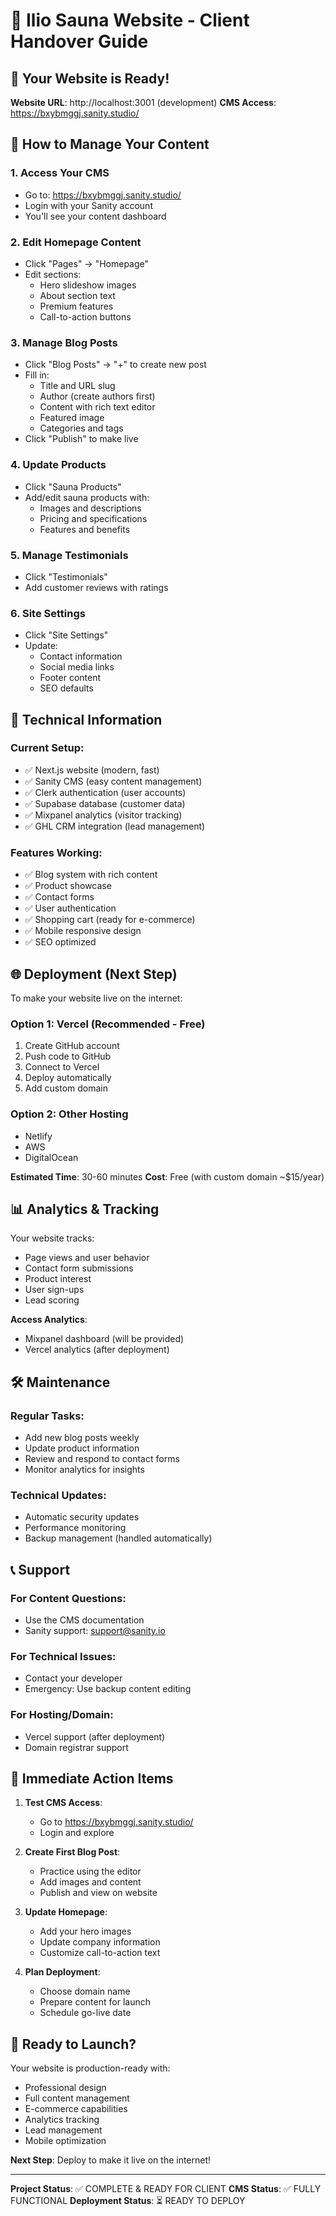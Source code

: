 # 🎉 Ilio Sauna Website - Client Handover Guide

## 🚀 Your Website is Ready!

**Website URL**: http://localhost:3001 (development)
**CMS Access**: https://bxybmggj.sanity.studio/

## 📝 How to Manage Your Content

### 1. Access Your CMS
- Go to: https://bxybmggj.sanity.studio/
- Login with your Sanity account
- You'll see your content dashboard

### 2. Edit Homepage Content
- Click "Pages" → "Homepage"
- Edit sections:
  - Hero slideshow images
  - About section text
  - Premium features
  - Call-to-action buttons

### 3. Manage Blog Posts
- Click "Blog Posts" → "+" to create new post
- Fill in:
  - Title and URL slug
  - Author (create authors first)
  - Content with rich text editor
  - Featured image
  - Categories and tags
- Click "Publish" to make live

### 4. Update Products
- Click "Sauna Products"
- Add/edit sauna products with:
  - Images and descriptions
  - Pricing and specifications
  - Features and benefits

### 5. Manage Testimonials
- Click "Testimonials"
- Add customer reviews with ratings

### 6. Site Settings
- Click "Site Settings"
- Update:
  - Contact information
  - Social media links
  - Footer content
  - SEO defaults

## 🔧 Technical Information

### Current Setup:
- ✅ Next.js website (modern, fast)
- ✅ Sanity CMS (easy content management)
- ✅ Clerk authentication (user accounts)
- ✅ Supabase database (customer data)
- ✅ Mixpanel analytics (visitor tracking)
- ✅ GHL CRM integration (lead management)

### Features Working:
- ✅ Blog system with rich content
- ✅ Product showcase
- ✅ Contact forms
- ✅ User authentication
- ✅ Shopping cart (ready for e-commerce)
- ✅ Mobile responsive design
- ✅ SEO optimized

## 🌐 Deployment (Next Step)

To make your website live on the internet:

### Option 1: Vercel (Recommended - Free)
1. Create GitHub account
2. Push code to GitHub
3. Connect to Vercel
4. Deploy automatically
5. Add custom domain

### Option 2: Other Hosting
- Netlify
- AWS
- DigitalOcean

**Estimated Time**: 30-60 minutes
**Cost**: Free (with custom domain ~$15/year)

## 📊 Analytics & Tracking

Your website tracks:
- Page views and user behavior
- Contact form submissions
- Product interest
- User sign-ups
- Lead scoring

**Access Analytics**:
- Mixpanel dashboard (will be provided)
- Vercel analytics (after deployment)

## 🛠️ Maintenance

### Regular Tasks:
- Add new blog posts weekly
- Update product information
- Review and respond to contact forms
- Monitor analytics for insights

### Technical Updates:
- Automatic security updates
- Performance monitoring
- Backup management (handled automatically)

## 📞 Support

### For Content Questions:
- Use the CMS documentation
- Sanity support: support@sanity.io

### For Technical Issues:
- Contact your developer
- Emergency: Use backup content editing

### For Hosting/Domain:
- Vercel support (after deployment)
- Domain registrar support

## 🎯 Immediate Action Items

1. **Test CMS Access**:
   - Go to https://bxybmggj.sanity.studio/
   - Login and explore

2. **Create First Blog Post**:
   - Practice using the editor
   - Add images and content
   - Publish and view on website

3. **Update Homepage**:
   - Add your hero images
   - Update company information
   - Customize call-to-action text

4. **Plan Deployment**:
   - Choose domain name
   - Prepare content for launch
   - Schedule go-live date

## 🚀 Ready to Launch?

Your website is production-ready with:
- Professional design
- Full content management
- E-commerce capabilities
- Analytics tracking
- Lead management
- Mobile optimization

**Next Step**: Deploy to make it live on the internet!

---

**Project Status**: ✅ COMPLETE & READY FOR CLIENT
**CMS Status**: ✅ FULLY FUNCTIONAL
**Deployment Status**: ⏳ READY TO DEPLOY